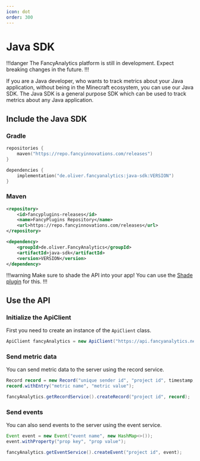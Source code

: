 ```yaml
---
icon: dot
order: 300
---
```


# Java SDK

!!!danger
The FancyAnalytics platform is still in development. Expect breaking changes in the future.
!!!

If you are a Java developer, who wants to track metrics about your Java application, without being in the Minecraft ecosystem, you can use our Java SDK.
The Java SDK is a general purpose SDK which can be used to track metrics about any Java application.

## Include the Java SDK

### Gradle

```kotlin
repositories {
    maven("https://repo.fancyinnovations.com/releases")
}
```

```kotlin
dependencies {
    implementation("de.oliver.fancyanalytics:java-sdk:VERSION")
}
```

### Maven

```xml
<repository>
    <id>fancyplugins-releases</id>
    <name>FancyPlugins Repository</name>
    <url>https://repo.fancyinnovations.com/releases</url>
</repository>
```

```xml
<dependency>
    <groupId>de.oliver.FancyAnalytics</groupId>
    <artifactId>java-sdk</artifactId>
    <version>VERSION</version>
</dependency>
```

!!!warning
Make sure to shade the API into your app! You can use the [Shade plugin](https://imperceptiblethoughts.com/shadow/) for this.
!!!

## Use the API

### Initialize the ApiClient

First you need to create an instance of the `ApiClient` class.

```java
ApiClient fancyAnalytics = new ApiClient("https://api.fancyanalytics.net", "", "YOUR API TOKEN");
```

### Send metric data

You can send metric data to the server using the record service.

```java
Record record = new Record("unique sender id", "project id", timestamp, new HashMap<>());
record.withEntry("metric name", "metric value");

fancyAnalytics.getRecordService().createRecord("project id", record);
```

### Send events

You can also send events to the server using the event service.

```java
Event event = new Event("event name", new HashMap<>());
event.withProperty("prop key", "prop value");

fancyAnalytics.getEventService().createEvent("project id", event);
```